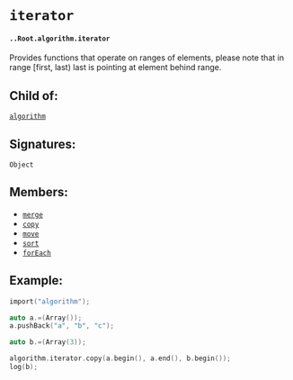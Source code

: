 # `iterator`

#### `..Root.algorithm.iterator`

Provides functions that operate on ranges of elements, please note that in range [first, last) last is pointing at element behind range.

## Child of:

[`algorithm`](docs..Root.algorithm.md)

## Signatures:

`Object`

## Members:

- [`merge`](docs..Root.algorithm.iterator.merge.md)
- [`copy`](docs..Root.algorithm.iterator.copy.md)
- [`move`](docs..Root.algorithm.iterator.move.md)
- [`sort`](docs..Root.algorithm.iterator.sort.md)
- [`forEach`](docs..Root.algorithm.iterator.forEach.md)


## Example:

```c
import("algorithm");

auto a.=(Array());
a.pushBack("a", "b", "c");

auto b.=(Array(3));

algorithm.iterator.copy(a.begin(), a.end(), b.begin());
log(b);
```